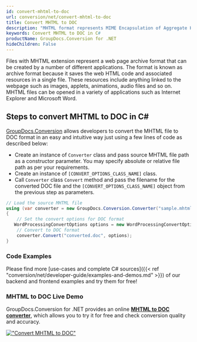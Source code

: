 ```yaml
---
id: convert-mhtml-to-doc
url: conversion/net/convert-mhtml-to-doc
title: Convert MHTML to DOC
description: "MHTML format represents MIME Encapsulation of Aggregate HTML with .mhtml extension. Learn how to convert MHTML to DOC file programmatically in C# language using GroupDocs.Conversion for .NET library."
keywords: Convert MHTML to DOC in C#
productName: GroupDocs.Conversion for .NET
hideChildren: False
---
```


Files with MHTML extension represent a web page archive format that can be created by a number of different applications. The format is known as archive format because it saves the web HTML code and associated resources in a single file. These resources include anything linked to the webpage such as images, applets, animations, audio files and so on. MHTML files can be opened in a variety of applications such as Internet Explorer and Microsoft Word.

## Steps to convert MHTML to DOC in C#

[GroupDocs.Conversion](https://products.groupdocs.com/conversion/net) allows developers to convert the MHTML file to DOC format in an easy and intuitive way just using a few lines of code as described below:

* Create an instance of `Converter` class and pass source MHTML file path as a constructor parameter. You may specify absolute or relative file path as per your requirements. 
* Create an instance of `[CONVERT_OPTIONS_CLASS_NAME]` class.
* Call `Converter` class `Convert` method and pass the filename for the converted DOC file and the `[CONVERT_OPTIONS_CLASS_NAME]` object from the previous step as parameters.

```csharp
// Load the source MHTML file
using (var converter = new GroupDocs.Conversion.Converter("sample.mhtml"))
{
    // Set the convert options for DOC format
   WordProcessingConvertOptions options = new WordProcessingConvertOptions { Format = GroupDocs.Conversion.FileTypes.WordProcessingFileType.Doc };
    // Convert to DOC format
    converter.Convert("converted.doc", options);
}
```

### Code Examples

Please find more [use-cases and complete C# sources]({{< ref "conversion/net/developer-guide/examples-and-demos.md" >}}) of our backend and frontend examples and try them for free!

### MHTML to DOC Live Demo

GroupDocs.Conversion for .NET provides an online [**MHTML to DOC converter**](https://products.groupdocs.app/conversion/mhtml-to-doc), which allows you to try it for free and check conversion quality and accuracy.

[!["Convert MHTML to DOC"](conversion/net/images/convert-to-doc/convert-mhtml-to-doc.png)](https://products.groupdocs.app/conversion/mhtml-to-doc)